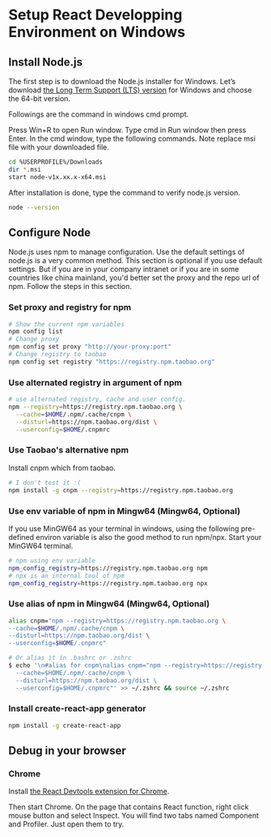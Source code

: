 # Setup React Developping Environment on Windows

## Install Node.js

The first step is to download the Node.js installer for Windows. 
Let’s download [the Long Term Support (LTS) version](https://nodejs.org/en/download/) for Windows and choose the 64-bit version.

Followings are the command in windows cmd prompt. 

Press Win+R to open Run window. Type cmd in Run window then press Enter. In the cmd window, type the following commands. Note replace msi file with your downloaded file.

```bash
cd %USERPROFILE%/Downloads
dir *.msi
start node-v1x.xx.x-x64.msi
```

After installation is done, type the command to verify node.js version.

```bash
node --version
```

## Configure Node

Node.js uses npm to manage configuration. Use the default settings of node.js is a very common method. This section is optional if you use default settings. But if you are in your company intranet or if you are in some countries like china mainland, you'd better set the proxy and the repo url of npm. Follow the steps in this section.

### Set proxy and registry for npm
```bash
# Show the current npm variables
npm config list
# Change proxy 
npm config set proxy "http://your-proxy:port"
# Change registry to taobao
npm config set registry "https://registry.npm.taobao.org"
```

### Use alternated registry in argument of npm
```bash
# use alternated registry, cache and user config.
npm --registry=https://registry.npm.taobao.org \
  --cache=$HOME/.npm/.cache/cnpm \
  --disturl=https://npm.taobao.org/dist \
  --userconfig=$HOME/.cnpmrc
```

### Use Taobao's alternative npm 
Install cnpm which from taobao.
```bash
# I don't test it :(
npm install -g cnpm --registry=https://registry.npm.taobao.org
```

### Use env variable of npm in Mingw64 (Mingw64, Optional)
If you use MinGW64 as your terminal in windows, using the following pre-defined environ variable is also the good method to run npm/npx. Start your MinGW64 terminal.
```bash
# npm using env variable
npm_config_registry=https://registry.npm.taobao.org npm
# npx is an internal tool of npm
npm_config_registry=https://registry.npm.taobao.org npx
```

### Use alias of npm in Mingw64 (Mingw64, Optional)
```bash
alias cnpm="npm --registry=https://registry.npm.taobao.org \
--cache=$HOME/.npm/.cache/cnpm \
--disturl=https://npm.taobao.org/dist \
--userconfig=$HOME/.cnpmrc"

# Or alias it in .bashrc or .zshrc
$ echo '\n#alias for cnpm\nalias cnpm="npm --registry=https://registry.npm.taobao.org \
  --cache=$HOME/.npm/.cache/cnpm \
  --disturl=https://npm.taobao.org/dist \
  --userconfig=$HOME/.cnpmrc"' >> ~/.zshrc && source ~/.zshrc
```

### Install create-react-app generator
```bash
npm install -g create-react-app
```

## Debug in your browser

### Chrome

Install [the React Devtools extension for Chrome](https://chrome.google.com/webstore/detail/react-developer-tools/fmkadmapgofadopljbjfkapdkoienihi?hl=en).

Then start Chrome. On the page that contains React function, right click mouse button and select Inspect. You will find two tabs named Component and Profiler. Just open them to try.
